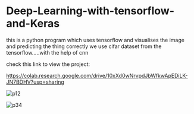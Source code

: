 # Deep-Learning-with-tensorflow-and-Keras
this is a python program which uses tensorflow and visualises the image and predicting the thing correctly
we use cifar dataset from the tensorflow.....with the help of cnn

check this link to view the project:

https://colab.research.google.com/drive/10xXd0wNrvpdJbWfkwApEDiLK-JN7BDHV?usp=sharing

![p12](https://user-images.githubusercontent.com/60866104/95046323-9a4c8580-0701-11eb-84a7-ecc0403f501d.JPG)

![p34](https://user-images.githubusercontent.com/60866104/95046329-9c164900-0701-11eb-9c3d-6cdb20edc844.JPG)


